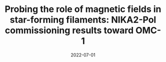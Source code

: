 ---
title: "Probing the role of magnetic fields in star-forming filaments: NIKA2-Pol commissioning results toward OMC-1"
collection: "co_procs"
permalink: /publications/2022EPJWC.25700002A
date: 2022-07-01
venue: "mm Universe @ NIKA2 - Observing the mm Universe with the NIKA2 Camera"
citation: "Ajeddig, H., Adam, R., Ade, P., et al. (2022), mm Universe @ NIKA2 - Observing the mm Universe with the NIKA2 Camera, 257, 00002."
---